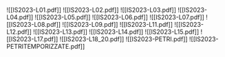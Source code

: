 ![[IS2023-L01.pdf]]
![[IS2023-L02.pdf]]
![[IS2023-L03.pdf]]
![[IS2023-L04.pdf]]
![[IS2023-L05.pdf]]
![[IS2023-L06.pdf]]
![[IS2023-L07.pdf]]
![[IS2023-L08.pdf]]
![[IS2023-L09.pdf]]
![[IS2023-L11.pdf]]
![[IS2023-L12.pdf]]
![[IS2023-L13.pdf]]
![[IS2023-L14.pdf]]
![[IS2023-L15.pdf]]
![[IS2023-L17.pdf]]
![[IS2023-L18_20.pdf]]
![[IS2023-PETRI.pdf]]
![[IS2023-PETRITEMPORIZZATE.pdf]]